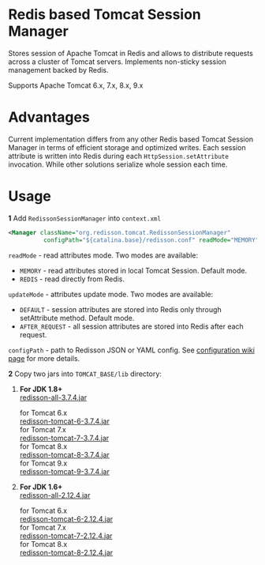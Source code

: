 Redis based Tomcat Session Manager
===

Stores session of Apache Tomcat in Redis and allows to distribute requests across a cluster of Tomcat servers. Implements non-sticky session management backed by Redis.  

Supports Apache Tomcat 6.x, 7.x, 8.x, 9.x

Advantages
===

Current implementation differs from any other Redis based Tomcat Session Manager in terms of efficient storage and optimized writes. Each session attribute is written into Redis during each `HttpSession.setAttribute` invocation. While other solutions serialize whole session each time.

Usage
===

**1** Add `RedissonSessionManager` into `context.xml`
   
   ```xml
<Manager className="org.redisson.tomcat.RedissonSessionManager"
	         configPath="${catalina.base}/redisson.conf" readMode="MEMORY" updateMode="DEFAULT"/>
   ```
   `readMode` - read attributes mode. Two modes are available:
   * `MEMORY` - read attributes stored in local Tomcat Session. Default mode.
   * `REDIS` - read directly from Redis.  

   `updateMode` - attributes update mode. Two modes are available:
   * `DEFAULT` - session attributes are stored into Redis only through setAttribute method. Default mode.
   * `AFTER_REQUEST` - all session attributes are stored into Redis after each request.

   `configPath` - path to Redisson JSON or YAML config. See [configuration wiki page](https://github.com/redisson/redisson/wiki/2.-Configuration) for more details.


**2** Copy two jars into `TOMCAT_BASE/lib` directory:
  
1. __For JDK 1.8+__  
      [redisson-all-3.7.4.jar](https://repository.sonatype.org/service/local/artifact/maven/redirect?r=central-proxy&g=org.redisson&a=redisson-all&v=3.7.4&e=jar)
  
      for Tomcat 6.x  
      [redisson-tomcat-6-3.7.4.jar](https://repository.sonatype.org/service/local/artifact/maven/redirect?r=central-proxy&g=org.redisson&a=redisson-tomcat-6&v=3.7.4&e=jar)  
      for Tomcat 7.x  
      [redisson-tomcat-7-3.7.4.jar](https://repository.sonatype.org/service/local/artifact/maven/redirect?r=central-proxy&g=org.redisson&a=redisson-tomcat-7&v=3.7.4&e=jar)  
      for Tomcat 8.x  
      [redisson-tomcat-8-3.7.4.jar](https://repository.sonatype.org/service/local/artifact/maven/redirect?r=central-proxy&g=org.redisson&a=redisson-tomcat-8&v=3.7.4&e=jar)  
      for Tomcat 9.x  
      [redisson-tomcat-9-3.7.4.jar](https://repository.sonatype.org/service/local/artifact/maven/redirect?r=central-proxy&g=org.redisson&a=redisson-tomcat-9&v=3.7.4&e=jar)  
  
2. __For JDK 1.6+__  
      [redisson-all-2.12.4.jar](https://repository.sonatype.org/service/local/artifact/maven/redirect?r=central-proxy&g=org.redisson&a=redisson-all&v=2.12.4&e=jar)
  
      for Tomcat 6.x  
      [redisson-tomcat-6-2.12.4.jar](https://repository.sonatype.org/service/local/artifact/maven/redirect?r=central-proxy&g=org.redisson&a=redisson-tomcat-6&v=2.12.4&e=jar)  
      for Tomcat 7.x  
      [redisson-tomcat-7-2.12.4.jar](https://repository.sonatype.org/service/local/artifact/maven/redirect?r=central-proxy&g=org.redisson&a=redisson-tomcat-7&v=2.12.4&e=jar)  
      for Tomcat 8.x  
      [redisson-tomcat-8-2.12.4.jar](https://repository.sonatype.org/service/local/artifact/maven/redirect?r=central-proxy&g=org.redisson&a=redisson-tomcat-8&v=2.12.4&e=jar)  


